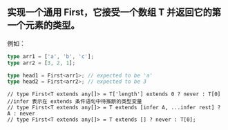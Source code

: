 ## 实现一个通用 First<T>，它接受一个数组 T 并返回它的第一个元素的类型。

例如：

```typescript
type arr1 = ['a', 'b', 'c'];
type arr2 = [3, 2, 1];

type head1 = First<arr1>; // expected to be 'a'
type head2 = First<arr2>; // expected to be 3
```

```
// type First<T extends any[]> = T['length'] extends 0 ? never : T[0]
//infer 表示在 extends 条件语句中待推断的类型变量
// type First<T extends any[]> = T extends [infer A, ...infer rest] ? A : never
// type First<T extends any[]> = T extends [] ? never : T[0];
```

